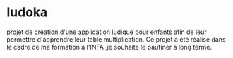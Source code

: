 # ludoka
projet de création d'une application ludique pour enfants afin de leur permettre d'apprendre leur table multiplication.
Ce projet a été réalisé dans le cadre de ma formation à l'INFA ,je souhaite le paufiner à long terme.
